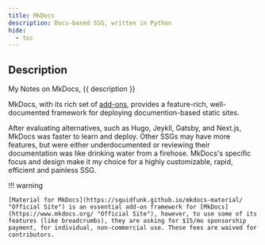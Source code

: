 ```yaml
---
title: MkDocs
description: Docs-based SSG, written in Python
hide:
  - toc
---
```


## Description

My Notes on MkDocs, {{ description }}

MkDocs, with its rich set of [add-ons](../mkdocs/add-ons/index.md), provides a feature-rich, well-documented framework for deploying documention-based static sites.  

After evaluating alternatives, such as Hugo, Jeykll, Gatsby, and Next.js, MkDocs was faster to learn and deploy.  Other SSGs may have more features, but were either underdocumented or reviewing their documentation was like drinking water from a firehose.  MkDocs's specific focus and design make it my choice for a highly customizable, rapid, efficient and painless SSG.

!!! warning

    [Material for MkDocs](https://squidfunk.github.io/mkdocs-material/ "Official Site") is an essential add-on framework for [MkDocs](https://www.mkdocs.org/ "Official Site"), however, to use some of its features (like breadcrumbs), they are asking for $15/mo sponsorship payment, for individual, non-commercial use. These fees are waived for contributors.  
